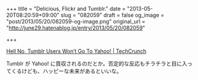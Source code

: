 +++
title = "Delicious, Flickr and Tumblr."
date = "2013-05-20T08:20:59+09:00"
slug = "082059"
draft = false
og_image = "post/2013/05/20/082059-og-image.png"
original_url = "http://june29.hatenablog.jp/entry/2013/05/20/082059"

+++

<p><a href="http://techcrunch.com/2013/05/18/hell-no-tumblr-users-wont-go-to-yahoo/" title="Hell No, Tumblr Users Won’t Go To Yahoo! | TechCrunch">Hell No, Tumblr Users Won’t Go To Yahoo! | TechCrunch</a></p>
<p>Tumblr が Yahoo! に買収されるのだとか。否定的な反応もチラチラと目に入ってくるけども、ハッピーな未来があるといいな。</p>
